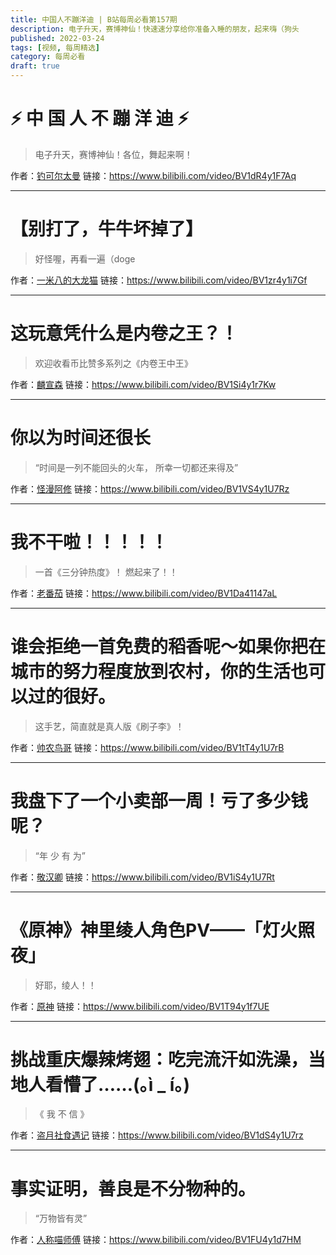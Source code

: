 ```yaml
---
title: 中国人不蹦洋迪 | B站每周必看第157期
description: 电子升天，赛博神仙！快速速分享给你准备入睡的朋友，起来嗨（狗头
published: 2022-03-24
tags: [视频, 每周精选]
category: 每周必看
draft: true
---
```


# ⚡️ 中 国 人 不 蹦 洋 迪 ⚡️
> 电子升天，赛博神仙！各位，舞起来啊！

作者：[钓可尔太曼](https://space.bilibili.com/4722429)
链接：https://www.bilibili.com/video/BV1dR4y1F7Aq

---

# 【别打了，牛牛坏掉了】
> 好怪喔，再看一遍（doge

作者：[一米八的大龙猫](https://space.bilibili.com/406526866)
链接：https://www.bilibili.com/video/BV1zr4y1i7Gf

---

# 这玩意凭什么是内卷之王？！
> 欢迎收看币比赞多系列之《内卷王中王》

作者：[麟宣森](https://space.bilibili.com/52190805)
链接：https://www.bilibili.com/video/BV1Si4y1r7Kw

---

# 你以为时间还很长
> “时间是一列不能回头的火车， 所幸一切都还来得及”

作者：[怪漫阿修](https://space.bilibili.com/2342149)
链接：https://www.bilibili.com/video/BV1VS4y1U7Rz

---

# 我不干啦！！！！！
> 一首《三分钟热度》！ 燃起来了！！

作者：[老番茄](https://space.bilibili.com/546195)
链接：https://www.bilibili.com/video/BV1Da41147aL

---

# 谁会拒绝一首免费的稻香呢～如果你把在城市的努力程度放到农村，你的生活也可以过的很好。
> 这手艺，简直就是真人版《刷子李》！

作者：[帅农鸟哥](https://space.bilibili.com/1838326986)
链接：https://www.bilibili.com/video/BV1tT4y1U7rB

---

# 我盘下了一个小卖部一周！亏了多少钱呢？
> “年 少 有 为”

作者：[敬汉卿](https://space.bilibili.com/9824766)
链接：https://www.bilibili.com/video/BV1iS4y1U7Rt

---

# 《原神》神里绫人角色PV——「灯火照夜」
> 好耶，绫人！！

作者：[原神](https://space.bilibili.com/401742377)
链接：https://www.bilibili.com/video/BV1T94y1f7UE

---

# 挑战重庆爆辣烤翅：吃完流汗如洗澡，当地人看懵了……(｡ì _ í｡)
> 《 我 不 信 》

作者：[盗月社食遇记](https://space.bilibili.com/99157282)
链接：https://www.bilibili.com/video/BV1dS4y1U7rz

---

# 事实证明，善良是不分物种的。
> “万物皆有灵”

作者：[人称喵师傅](https://space.bilibili.com/38131199)
链接：https://www.bilibili.com/video/BV1FU4y1d7HM

